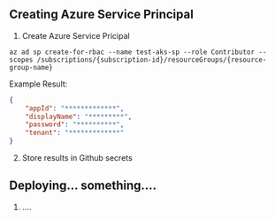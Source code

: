 ## Creating Azure Service Principal

1. Create Azure Service Pricipal

```
az ad sp create-for-rbac --name test-aks-sp --role Contributor --scopes /subscriptions/{subscription-id}/resourceGroups/{resource-group-name}
```

Example Result:

```json
{
    "appId": "*************",
    "displayName": "*********",
    "password": "**********",
    "tenant": "*************"
}
 ```

2. Store results in Github secrets

## Deploying... something.... 

1. ....